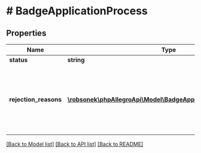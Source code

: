 # # BadgeApplicationProcess

## Properties

Name | Type | Description | Notes
------------ | ------------- | ------------- | -------------
**status** | **string** |  |
**rejection_reasons** | [**\robsonek\phpAllegroApi\Model\BadgeApplicationRejectionReason[]**](BadgeApplicationRejectionReason.md) | A list of rejection reasons for the badge application. Returned for process.status &#x3D; DECLINED only. |

[[Back to Model list]](../../README.md#models) [[Back to API list]](../../README.md#endpoints) [[Back to README]](../../README.md)
